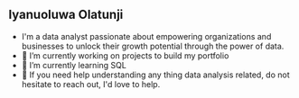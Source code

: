  ## Iyanuoluwa Olatunji
- I'm a data analyst passionate about empowering organizations and businesses to unlock their growth potential through the power of data.
- 🔭 I’m currently working on projects to build my portfolio
- 🌱 I’m currently learning SQL
- 💬 If you need help understanding any thing data analysis related, do not hesitate to reach out, I'd love to help.
<!--
**IyanuOlatunji/iyanuolatunji** is a ✨ _special_ ✨ repository because its `README.md` (this file) appears on your GitHub profile.

Here are some ideas to get you started:

- I'm a data analyst passionate about empowering organizations and businesses to unlock their growth potential through the power of data.
- 🔭 I’m currently working on projects to build my portfolio
- 🌱 I’m currently learning SQL
- 💬 If you need help understanding any thing data analysis related, do not hesitate to reach out, I'd love to help.
- 📫 You can reach me here on twitter
